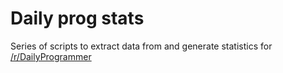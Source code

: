 # Daily prog stats
Series of scripts to extract data from and generate statistics for [/r/DailyProgrammer](http://reddit.com/r/dailyprogrammer)
